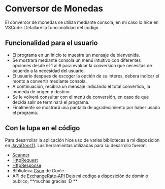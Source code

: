 # Conversor de Monedas
El conversor de monedas se utiliza mediante consola, en mi caso lo hice en VSCode. Detallaré la funcionalidad del codigo.
## Funcionalidad para el usuario
- El programa en un inicio te muestra un mensaje de bienvenida.
- Se mostrará mediante consola un menú intuitivo con diferentes opciones desde el 1 al 6 para evaluar la conversion que necesitas de acuerdo a la necesidad del usuario. 
- El usuario despues de escoger la opción de su interes, debera indicar el monto a convertir mediante consola. 
- A continuación, recibira un mensaje indicando el total convertido, la moneda de origen y destino. 
- Se le volverá consultar con el menú de conversión, en caso de que decida salir se terminará el programa.
- Finalmente se mostrará una pantalla de agradecimiento por haber usado el programa. 
## Con la lupa en el código  
Para desarrollar la aplicación hice uso de varias bibliotecas a mi disposición en [JavaDocs11](https://docs.oracle.com/en/java/javase/11/docs/api/index.html). 
Las herramientas utilizadas para su desarrollo fueron: 
- [Scanner](https://docs.oracle.com/en/java/javase/11/docs/api/java.base/java/util/Scanner.html)
- [HttpRequest](https://docs.oracle.com/en/java/javase/11/docs/api/java.net.http/java/net/http/HttpRequest.html)
- [HttpResponse](https://docs.oracle.com/en/java/javase/11/docs/api/java.net.http/java/net/http/HttpResponse.html)
- Biblioteca [Gson](https://github.com/google/gson) de Goole 
- API de [ExchangeRate-API](https://www.exchangerate-api.com/docs/overview)
Dejo mi codigo a disposición de dominio publico, **muchas gracias :D ** 
